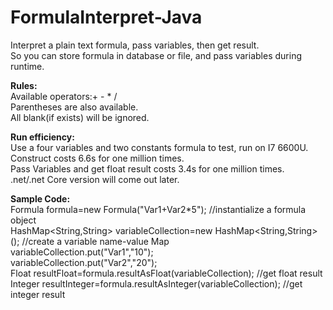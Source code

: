 # FormulaInterpret-Java  
Interpret a plain text formula, pass variables, then get result.  
So you can store formula in database or file, and pass variables during runtime.  

**Rules:**  
Available operators:+ - * /  
Parentheses are also available.  
All blank(if exists) will be ignored.  

**Run efficiency:**  
Use a four variables and two constants formula to test, run on I7 6600U.  
Construct costs 6.6s for one million times.  
Pass Variables and get float result costs 3.4s for one million times.  
.net/.net Core version will come out later.  

**Sample Code:**  
Formula formula=new Formula("Var1+Var2\*5"); //instantialize a formula object  
HashMap<String,String> variableCollection=new HashMap<String,String>(); //create a variable name-value Map  
variableCollection.put("Var1","10");  
variableCollection.put("Var2","20");  
Float resultFloat=formula.resultAsFloat(variableCollection);  //get float result  
Integer resultInteger=formula.resultAsInteger(variableCollection);  //get integer result  
